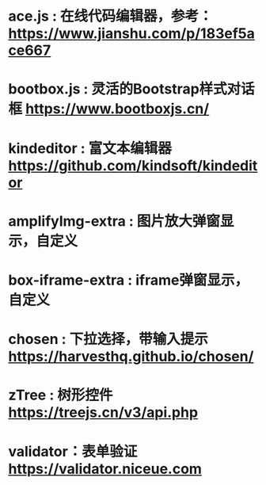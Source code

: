 # ace.js : 在线代码编辑器，参考：https://www.jianshu.com/p/183ef5ace667
# bootbox.js : 灵活的Bootstrap样式对话框 https://www.bootboxjs.cn/
# kindeditor : 富文本编辑器 https://github.com/kindsoft/kindeditor
# amplifyImg-extra : 图片放大弹窗显示，自定义
# box-iframe-extra : iframe弹窗显示，自定义
# chosen : 下拉选择，带输入提示 https://harvesthq.github.io/chosen/
# zTree : 树形控件 https://treejs.cn/v3/api.php
# validator：表单验证  https://validator.niceue.com
